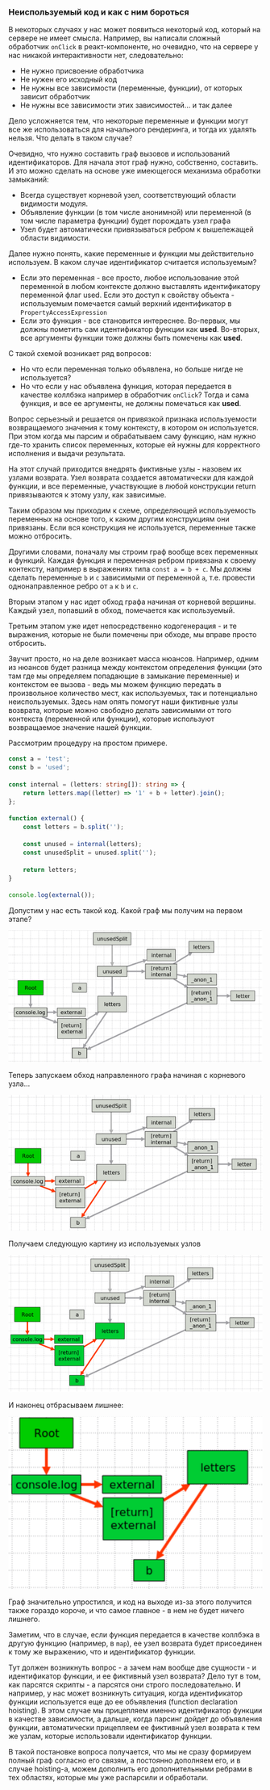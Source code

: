 ### Неиспользуемый код и как с ним бороться

В некоторых случаях у нас может появиться некоторый код, который на сервере не имеет 
смысла. Например, вы написали сложный обработчик `onClick` в реакт-компоненте, но
очевидно, что на сервере у нас никакой интерактивности нет, следовательно:
- Не нужно присвоение обработчика
- Не нужен его исходный код
- Не нужны все зависимости (переменные, функции), от которых зависит обработчик
- Не нужны все зависимости этих зависимостей… и так далее

Дело усложняется тем, что некоторые переменные и функции могут все же использоваться
для начального рендеринга, и тогда их удалять нельзя. Что делать в таком случае?

Очевидно, что нужно составить граф вызовов и использований идентификаторов. Для начала
этот граф нужно, собственно, составить. И это можно сделать на основе уже имеющегося 
механизма обработки замыканий:
- Всегда существует корневой узел, соответствующий области видимости модуля.
- Объявление функции (в том числе анонимной) или переменной (в том числе параметра 
  функции) будет порождать узел графа
- Узел будет автоматически привязываться ребром к вышележащей области видимости.

Далее нужно понять, какие переменные и функции мы действительно используем. В каком
случае идентификатор считается используемым?
- Если это переменная - все просто, любое использование этой переменной в любом 
  контексте должно выставлять идентификатору переменной флаг used. Если это доступ 
  к свойству объекта - используемым помечается самый верхний идентификатор в
  `PropertyAccessExpression`
- Если это функция - все становится интереснее. Во-первых, мы должны пометить сам 
  идентификатор функции как **used**. Во-вторых, все аргументы функции тоже должны быть
  помечены как **used**.

С такой схемой возникает ряд вопросов:
- Но что если переменная только объявлена, но больше нигде не используется?
- Но что если у нас объявлена функция, которая передается в качестве коллбэка 
  например в обработчик `onClick`? Тогда и сама функция, и все ее аргументы, не
  должны помечаться как **used**.

Вопрос серьезный и решается он привязкой признака используемости возвращаемого значения
к тому контексту, в котором он используется. При этом когда мы парсим и обрабатываем
саму функцию, нам нужно где-то хранить список переменных, которые ей нужны для 
корректного исполнения и выдачи результата.

На этот случай приходится внедрять фиктивные узлы - назовем их узлами возврата. Узел 
возврата создается автоматически для каждой функции, и все переменные, участвующие в
любой конструкции return привязываются к этому узлу, как зависимые.

Таким образом мы приходим к схеме, определяющей используемость переменных на основе 
того, к каким другим конструкциям они привязаны. Если вся конструкция не используется,
переменные также можно отбросить.

Другими словами, поначалу мы строим граф вообще всех переменных и функций. Каждая 
функция и переменная ребром привязана к своему контексту, например в выражениях типа
`const a = b + c`. Мы должны сделать переменные `b` и `c` зависимыми от переменной `a`,
т.е. провести однонаправленное ребро от `a` к `b` и `c`.

Вторым этапом у нас идет обход графа начиная от корневой вершины. Каждый узел,
попавший в обход, помечается как используемый.

Третьим этапом уже идет непосредственно кодогенерация - и те выражения, которые не
были помечены при обходе, мы вправе просто отбросить.

Звучит просто, но на деле возникает масса нюансов. Например, одним из нюансов будет
разница между контекстом определения функции (это там где мы определяем попадающие
в замыкание переменные) и контекстом ее вызова - ведь мы можем функцию передать в 
произвольное количество мест, как используемых, так и потенциально неиспользуемых. 
Здесь нам опять помогут наши фиктивные узлы возврата, которые можно свободно делать
зависимыми от того контекста (переменной или функции), которые используют возвращаемое
значение нашей функции.

Рассмотрим процедуру на простом примере.
```typescript
const a = 'test';
const b = 'used';

const internal = (letters: string[]): string => {
    return letters.map((letter) => '1' + b + letter).join();
};

function external() {
    const letters = b.split('');
    
    const unused = internal(letters);
    const unusedSplit = unused.split('');
    
    return letters;
}

console.log(external());
```
Допустим у нас есть такой код. Какой граф мы получим на первом этапе?

![./graph-initial.png](./graph-initial.png)

Теперь запускаем обход направленного графа начиная с корневого узла…

![./graph-travers.png](./graph-traverse.png)

Получаем следующую картину из используемых узлов

![./graph-reachable.png](./graph-reachable.png)

И наконец отбрасываем лишнее:

![./graph-result.png](./graph-result.png)

Граф значительно упростился, и код на выходе из-за этого получится также гораздо
короче, и что самое главное - в нем не будет ничего лишнего.

Заметим, что в случае, если функция передается в качестве коллбэка в другую функцию
(например, в `map`), ее узел возврата будет присоединен к тому же выражению, что и 
идентификатор функции.

Тут должен возникнуть вопрос - а зачем нам вообще две сущности - и идентификатор
функции, и ее фиктивный узел возврата?
Дело тут в том, как парсятся скрипты - а парсятся они строго последовательно. И 
например, у нас может возникнуть ситуация, когда идентификатор функции используется
еще до ее объявления (function declaration hoisting). В этом случае мы прицепляем 
именно идентификатор функции в качестве зависимости, а дальше, когда парсинг дойдет
до объявления функции, автоматически прицепляем ее фиктивный узел возврата к тем же
узлам, которые использовали идентификатор функции.

В такой постановке вопроса получается, что мы не сразу формируем полный граф согласно
его связям, а постоянно дополняем его, и в случае hoisting-а, можем дополнить его 
дополнительными ребрами в тех областях, которые мы уже распарсили и обработали.
